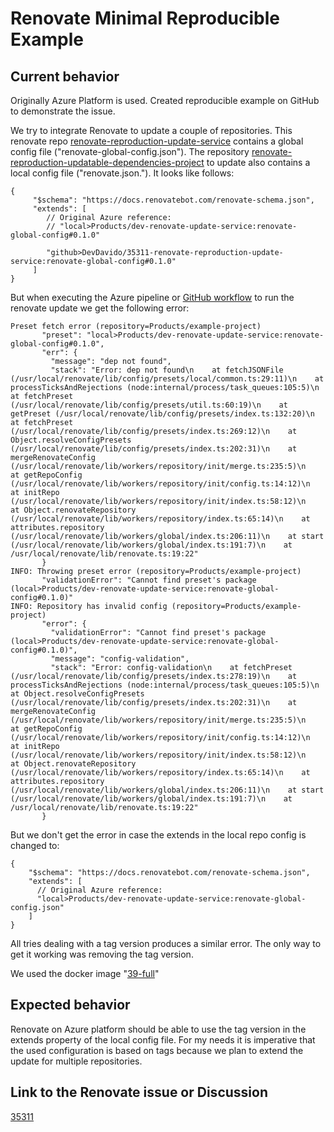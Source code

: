 # Renovate Minimal Reproducible Example

## Current behavior

Originally Azure Platform is used. Created reproducible example on GitHub to demonstrate the issue.

We try to integrate Renovate to update a couple of repositories. This renovate repo [renovate-reproduction-update-service](https://github.com/DevDavido/35311-renovate-reproduction-update-service) contains a global config file ("renovate-global-config.json").
The repository [renovate-reproduction-updatable-dependencies-project](https://github.com/DevDavido/35311-renovate-reproduction-updatable-dependencies-project) to update also contains a local config file ("renovate.json."). It looks like follows:
```
{
     "$schema": "https://docs.renovatebot.com/renovate-schema.json",
     "extends": [
        // Original Azure reference: 
        // "local>Products/dev-renovate-update-service:renovate-global-config#0.1.0"
        
        "github>DevDavido/35311-renovate-reproduction-update-service:renovate-global-config#0.1.0"
     ]
}
```

But when executing the Azure pipeline or [GitHub workflow](https://github.com/DevDavido/35311-renovate-reproduction-update-service/actions/runs/15185965684/job/42706317055#step:3:385) to run the renovate update we get the following error:

```
Preset fetch error (repository=Products/example-project)
       "preset": "local>Products/dev-renovate-update-service:renovate-global-config#0.1.0",
       "err": {
         "message": "dep not found",
         "stack": "Error: dep not found\n    at fetchJSONFile (/usr/local/renovate/lib/config/presets/local/common.ts:29:11)\n    at processTicksAndRejections (node:internal/process/task_queues:105:5)\n    at fetchPreset (/usr/local/renovate/lib/config/presets/util.ts:60:19)\n    at getPreset (/usr/local/renovate/lib/config/presets/index.ts:132:20)\n    at fetchPreset (/usr/local/renovate/lib/config/presets/index.ts:269:12)\n    at Object.resolveConfigPresets (/usr/local/renovate/lib/config/presets/index.ts:202:31)\n    at mergeRenovateConfig (/usr/local/renovate/lib/workers/repository/init/merge.ts:235:5)\n    at getRepoConfig (/usr/local/renovate/lib/workers/repository/init/config.ts:14:12)\n    at initRepo (/usr/local/renovate/lib/workers/repository/init/index.ts:58:12)\n    at Object.renovateRepository (/usr/local/renovate/lib/workers/repository/index.ts:65:14)\n    at attributes.repository (/usr/local/renovate/lib/workers/global/index.ts:206:11)\n    at start (/usr/local/renovate/lib/workers/global/index.ts:191:7)\n    at /usr/local/renovate/lib/renovate.ts:19:22"
       }
INFO: Throwing preset error (repository=Products/example-project)
       "validationError": "Cannot find preset's package (local>Products/dev-renovate-update-service:renovate-global-config#0.1.0)"
INFO: Repository has invalid config (repository=Products/example-project)
       "error": {
         "validationError": "Cannot find preset's package (local>Products/dev-renovate-update-service:renovate-global-config#0.1.0)",
         "message": "config-validation",
         "stack": "Error: config-validation\n    at fetchPreset (/usr/local/renovate/lib/config/presets/index.ts:278:19)\n    at processTicksAndRejections (node:internal/process/task_queues:105:5)\n    at Object.resolveConfigPresets (/usr/local/renovate/lib/config/presets/index.ts:202:31)\n    at mergeRenovateConfig (/usr/local/renovate/lib/workers/repository/init/merge.ts:235:5)\n    at getRepoConfig (/usr/local/renovate/lib/workers/repository/init/config.ts:14:12)\n    at initRepo (/usr/local/renovate/lib/workers/repository/init/index.ts:58:12)\n    at Object.renovateRepository (/usr/local/renovate/lib/workers/repository/index.ts:65:14)\n    at attributes.repository (/usr/local/renovate/lib/workers/global/index.ts:206:11)\n    at start (/usr/local/renovate/lib/workers/global/index.ts:191:7)\n    at /usr/local/renovate/lib/renovate.ts:19:22"
       }
```

But we don't get the error in case the extends in the local repo config is changed to:
```
{
    "$schema": "https://docs.renovatebot.com/renovate-schema.json",
    "extends": [
      // Original Azure reference: 
      "local>Products/dev-renovate-update-service:renovate-global-config.json"
    ]
}
```

All tries dealing with a tag version produces a similar error. The only way to get it working was removing the tag version.

We used the docker image "[39-full](https://hub.docker.com/layers/renovate/renovate/39-full/images/sha256-452e38e819078aa02a36915e4189d81979ab460896280462a472fd6e14d60575)"

## Expected behavior

Renovate on Azure platform should be able to use the tag version in the extends property of the local config file.
For my needs it is imperative that the used configuration is based on tags because we plan to extend the update for multiple repositories.

## Link to the Renovate issue or Discussion

[35311](https://github.com/renovatebot/renovate/discussions/35311)